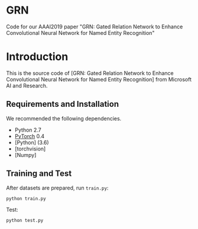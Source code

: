 # GRN
Code for our AAAI2019 paper "GRN: Gated Relation Network to Enhance Convolutional Neural Network for Named Entity Recognition"

# Introduction

This is the source code of [GRN: Gated Relation Network to Enhance Convolutional Neural Network for Named Entity Recognition] from Microsoft AI and Research. 

## Requirements and Installation
We recommended the following dependencies.

* Python 2.7
* [PyTorch](http://pytorch.org/) 0.4
* [Python]  (3.6)
* [torchvision]
* [Numpy]

## Training and Test

After datasets are prepared, run `train.py`:

```bash
python train.py
```

Test:

```bash
python test.py
```